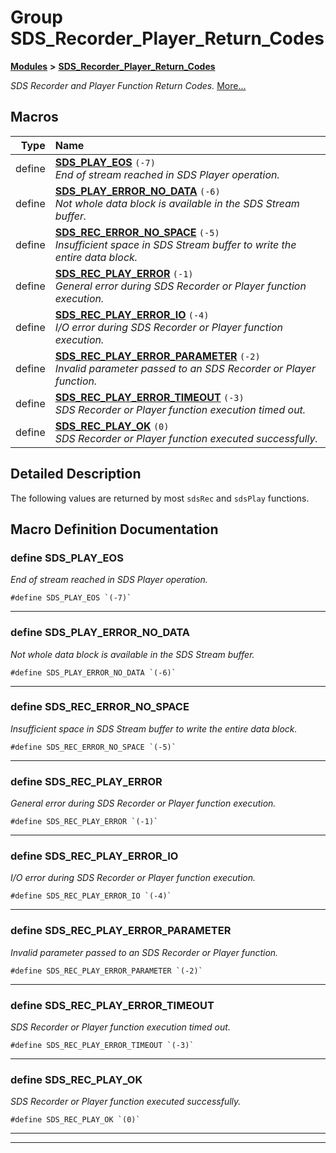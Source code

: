 

# Group SDS\_Recorder\_Player\_Return\_Codes



[**Modules**](modules.md) **>** [**SDS\_Recorder\_Player\_Return\_Codes**](group__SDS__Recorder__Player__Return__Codes.md)



_SDS Recorder and Player Function Return Codes._ [More...](#detailed-description)

































































## Macros

| Type | Name |
| ---: | :--- |
| define  | [**SDS\_PLAY\_EOS**](group__SDS__Recorder__Player__Return__Codes.md#define-sds_play_eos)  `(-7)`<br>_End of stream reached in SDS Player operation._  |
| define  | [**SDS\_PLAY\_ERROR\_NO\_DATA**](group__SDS__Recorder__Player__Return__Codes.md#define-sds_play_error_no_data)  `(-6)`<br>_Not whole data block is available in the SDS Stream buffer._  |
| define  | [**SDS\_REC\_ERROR\_NO\_SPACE**](group__SDS__Recorder__Player__Return__Codes.md#define-sds_rec_error_no_space)  `(-5)`<br>_Insufficient space in SDS Stream buffer to write the entire data block._  |
| define  | [**SDS\_REC\_PLAY\_ERROR**](group__SDS__Recorder__Player__Return__Codes.md#define-sds_rec_play_error)  `(-1)`<br>_General error during SDS Recorder or Player function execution._  |
| define  | [**SDS\_REC\_PLAY\_ERROR\_IO**](group__SDS__Recorder__Player__Return__Codes.md#define-sds_rec_play_error_io)  `(-4)`<br>_I/O error during SDS Recorder or Player function execution._  |
| define  | [**SDS\_REC\_PLAY\_ERROR\_PARAMETER**](group__SDS__Recorder__Player__Return__Codes.md#define-sds_rec_play_error_parameter)  `(-2)`<br>_Invalid parameter passed to an SDS Recorder or Player function._  |
| define  | [**SDS\_REC\_PLAY\_ERROR\_TIMEOUT**](group__SDS__Recorder__Player__Return__Codes.md#define-sds_rec_play_error_timeout)  `(-3)`<br>_SDS Recorder or Player function execution timed out._  |
| define  | [**SDS\_REC\_PLAY\_OK**](group__SDS__Recorder__Player__Return__Codes.md#define-sds_rec_play_ok)  `(0)`<br>_SDS Recorder or Player function executed successfully._  |

## Detailed Description


The following values are returned by most `sdsRec` and `sdsPlay` functions. 


    
## Macro Definition Documentation





### define SDS\_PLAY\_EOS 

_End of stream reached in SDS Player operation._ 
```
#define SDS_PLAY_EOS `(-7)`
```




<hr>



### define SDS\_PLAY\_ERROR\_NO\_DATA 

_Not whole data block is available in the SDS Stream buffer._ 
```
#define SDS_PLAY_ERROR_NO_DATA `(-6)`
```




<hr>



### define SDS\_REC\_ERROR\_NO\_SPACE 

_Insufficient space in SDS Stream buffer to write the entire data block._ 
```
#define SDS_REC_ERROR_NO_SPACE `(-5)`
```




<hr>



### define SDS\_REC\_PLAY\_ERROR 

_General error during SDS Recorder or Player function execution._ 
```
#define SDS_REC_PLAY_ERROR `(-1)`
```




<hr>



### define SDS\_REC\_PLAY\_ERROR\_IO 

_I/O error during SDS Recorder or Player function execution._ 
```
#define SDS_REC_PLAY_ERROR_IO `(-4)`
```




<hr>



### define SDS\_REC\_PLAY\_ERROR\_PARAMETER 

_Invalid parameter passed to an SDS Recorder or Player function._ 
```
#define SDS_REC_PLAY_ERROR_PARAMETER `(-2)`
```




<hr>



### define SDS\_REC\_PLAY\_ERROR\_TIMEOUT 

_SDS Recorder or Player function execution timed out._ 
```
#define SDS_REC_PLAY_ERROR_TIMEOUT `(-3)`
```




<hr>



### define SDS\_REC\_PLAY\_OK 

_SDS Recorder or Player function executed successfully._ 
```
#define SDS_REC_PLAY_OK `(0)`
```




<hr>

------------------------------


